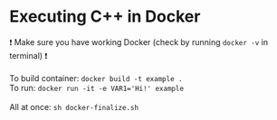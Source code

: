 # Executing C++ in Docker
❗ Make sure you have working Docker (check by running `docker -v` in terminal) ❗<br><br>
To build container: `docker build -t example .`<br>
To run: `docker run -it -e VAR1='Hi!' example`<br>
<br>
All at once: `sh docker-finalize.sh`